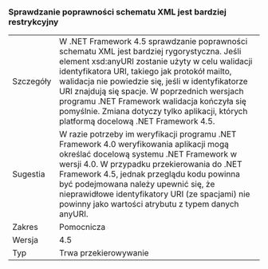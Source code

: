 ### <a name="xml-schema-validation-is-stricter"></a>Sprawdzanie poprawności schematu XML jest bardziej restrykcyjny

|   |   |
|---|---|
|Szczegóły|W .NET Framework 4.5 sprawdzanie poprawności schematu XML jest bardziej rygorystyczna. Jeśli element xsd:anyURI zostanie użyty w celu walidacji identyfikatora URI, takiego jak protokół mailto, walidacja nie powiedzie się, jeśli w identyfikatorze URI znajdują się spacje. W poprzednich wersjach programu .NET Framework walidacja kończyła się pomyślnie. Zmiana dotyczy tylko aplikacji, których platformą docelową .NET Framework 4.5.|
|Sugestia|W razie potrzeby im weryfikacji programu .NET Framework 4.0 weryfikowania aplikacji mogą określać docelową systemu .NET Framework w wersji 4.0. W przypadku przekierowania do .NET Framework 4.5, jednak przeglądu kodu powinna być podejmowana należy upewnić się, że nieprawidłowe identyfikatory URI (ze spacjami) nie powinny jako wartości atrybutu z typem danych anyURI.|
|Zakres|Pomocnicza|
|Wersja|4.5|
|Typ|Trwa przekierowywanie|

